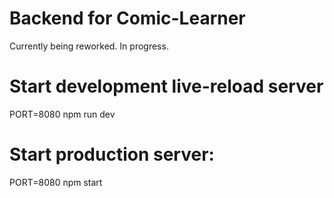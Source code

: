 # Backend for Comic-Learner
Currently being reworked. In progress.

# Start development live-reload server
PORT=8080 npm run dev

# Start production server:
PORT=8080 npm start